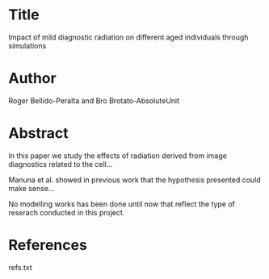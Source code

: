 # Title
Impact of mild diagnostic radiation on different aged individuals through simulations

# Author
Roger Bellido-Peralta and Bro Brotato-AbsoluteUnit

# Abstract
In this paper we study the effects of radiation derived from image diagnostics related to the cell...

Manuna et al. showed in previous work that the hypothesis presented could make sense...

No modelling works has been done until now that reflect the type of reserach conducted in this project.



# References
refs.txt
